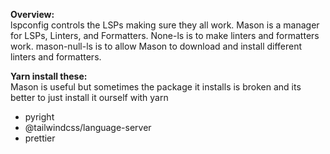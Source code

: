 **Overview:**\
lspconfig controls the LSPs making sure they all work.
Mason is a manager for LSPs, Linters, and Formatters.
None-ls is to make linters and formatters work.
mason-null-ls is to allow Mason to download and install different linters and formatters.

**Yarn install these:**\
Mason is useful but sometimes the package it installs is broken and its better to just
install it ourself with yarn
- pyright
- @tailwindcss/language-server
- prettier
